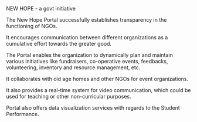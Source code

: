 NEW HOPE - a govt initiative

The New Hope Portal successfully establishes transparency in the functioning of NGOs.

It encourages communication between different organizations as a cumulative effort towards the greater good.

The Portal enables the organization to dynamically plan and maintain various initiatives like fundraisers, co-operative events, feedbacks, volunteering, inventory and resource management, etc.

It collaborates with old age homes and other NGOs for event organizations.

It also provides a real-time system for video communication, which could be used for teaching or other non-curricular purposes.

Portal also offers data visualization services with regards to the Student Performance.
